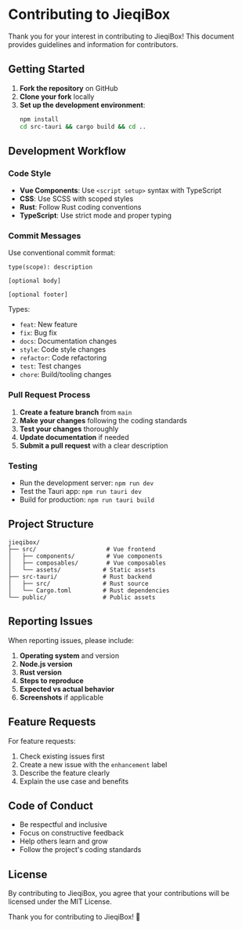 # Contributing to JieqiBox

Thank you for your interest in contributing to JieqiBox! This document provides guidelines and information for contributors.

## Getting Started

1. **Fork the repository** on GitHub
2. **Clone your fork** locally
3. **Set up the development environment**:
   ```bash
   npm install
   cd src-tauri && cargo build && cd ..
   ```

## Development Workflow

### Code Style

- **Vue Components**: Use `<script setup>` syntax with TypeScript
- **CSS**: Use SCSS with scoped styles
- **Rust**: Follow Rust coding conventions
- **TypeScript**: Use strict mode and proper typing

### Commit Messages

Use conventional commit format:
```
type(scope): description

[optional body]

[optional footer]
```

Types:
- `feat`: New feature
- `fix`: Bug fix
- `docs`: Documentation changes
- `style`: Code style changes
- `refactor`: Code refactoring
- `test`: Test changes
- `chore`: Build/tooling changes

### Pull Request Process

1. **Create a feature branch** from `main`
2. **Make your changes** following the coding standards
3. **Test your changes** thoroughly
4. **Update documentation** if needed
5. **Submit a pull request** with a clear description

### Testing

- Run the development server: `npm run dev`
- Test the Tauri app: `npm run tauri dev`
- Build for production: `npm run tauri build`

## Project Structure

```
jieqibox/
├── src/                    # Vue frontend
│   ├── components/         # Vue components
│   ├── composables/        # Vue composables
│   └── assets/            # Static assets
├── src-tauri/             # Rust backend
│   ├── src/               # Rust source
│   └── Cargo.toml         # Rust dependencies
└── public/                # Public assets
```

## Reporting Issues

When reporting issues, please include:

1. **Operating system** and version
2. **Node.js version**
3. **Rust version**
4. **Steps to reproduce**
5. **Expected vs actual behavior**
6. **Screenshots** if applicable

## Feature Requests

For feature requests:

1. Check existing issues first
2. Create a new issue with the `enhancement` label
3. Describe the feature clearly
4. Explain the use case and benefits

## Code of Conduct

- Be respectful and inclusive
- Focus on constructive feedback
- Help others learn and grow
- Follow the project's coding standards

## License

By contributing to JieqiBox, you agree that your contributions will be licensed under the MIT License.

Thank you for contributing to JieqiBox! 🎉 